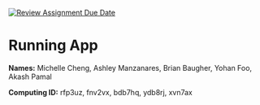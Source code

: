 [![Review Assignment Due Date](https://classroom.github.com/assets/deadline-readme-button-24ddc0f5d75046c5622901739e7c5dd533143b0c8e959d652212380cedb1ea36.svg)](https://classroom.github.com/a/xHnRfY9D)
# Running App

__Names:__ Michelle Cheng, Ashley Manzanares, Brian Baugher, Yohan Foo, Akash Pamal

__Computing ID:__ rfp3uz, fnv2vx, bdb7hq, ydb8rj, xvn7ax


